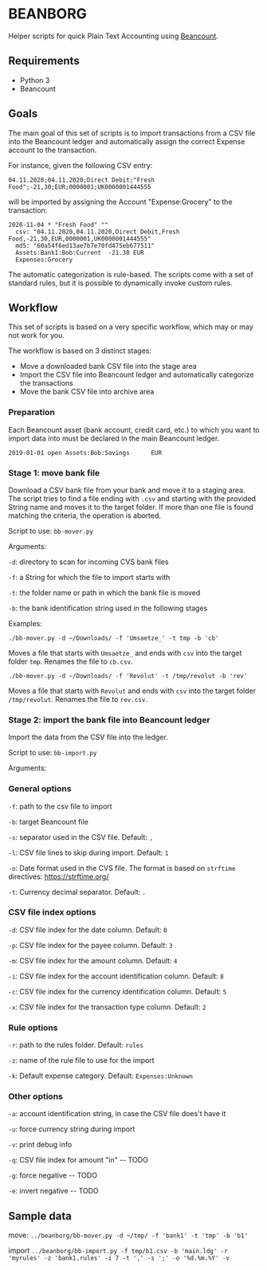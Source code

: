 # BEANBORG

Helper scripts for quick Plain Text Accounting using [Beancount](http://furius.ca/beancount/).

## Requirements

- Python 3
- Beancount

## Goals

The main goal of this set of scripts is to import transactions from a CSV file into the Beancount ledger and automatically assign the correct Expense account to the transaction.

For instance, given the following CSV entry:

```
04.11.2020;04.11.2020;Direct Debit;"Fresh Food";-21,30;EUR;0000001;UK0000001444555
```

will be imported by assigning the Account "Expense:Grocery" to the transaction:

```
2020-11-04 * "Fresh Food" ""
  csv: "04.11.2020,04.11.2020,Direct Debit,Fresh Food,-21,30,EUR,0000001,UK0000001444555"
  md5: "60a54f6ed13ae7b7e70fd475eb677511"
  Assets:Bank1:Bob:Current  -21.30 EUR
  Expenses:Grocery      
```

The automatic categorization is rule-based. The scripts come with a set of standard rules, but it is possible to dynamically invoke custom rules.

## Workflow

This set of scripts is based on a very specific workflow, which may or may not work for you.

The workflow is based on 3 distinct stages:

- Move a downloaded bank CSV file into the stage area
- Import the CSV file into Beancount ledger and automatically categorize the transactions
- Move the bank CSV file into archive area

### Preparation

Each Beancount asset (bank account, credit card, etc.) to which you want to import data into must be declared in the main Beancount ledger.

```
2019-01-01 open Assets:Bob:Savings    	EUR
```


### Stage 1: move bank file

Download a CSV bank file from your bank and move it to a staging area.
The script tries to find a file ending with `.csv` and starting with the provided String name and moves it to the target folder.
If more than one file is found matching the criteria, the operation is aborted.

Script to use: `bb-mover.py`

Arguments:

`-d`: directory to scan for incoming CVS bank files

`-f`: a String for which the file to import starts with

`-t`: the folder name or path in which the bank file is moved

`-b`: the bank identification string used in the following stages


Examples:

```
./bb-mover.py -d ~/Downloads/ -f 'Umsaetze_' -t tmp -b 'cb'
```

Moves a file that starts with `Umsaetze_` and ends with `csv` into the target folder `tmp`. Renames the file to `cb.csv`.

```
./bb-mover.py -d ~/Downloads/ -f 'Revolut' -t /tmp/revolut -b 'rev'
```

Moves a file that starts with `Revolut` and ends with `csv` into the target folder `/tmp/revolut`. Renames the file to `rev.csv`.

### Stage 2: import the bank file into Beancount ledger

Import the data from the CSV file into the ledger.

Script to use: `bb-import.py`

Arguments:

### General options

`-f`: path to the csv file to import

`-b`: target Beancount file

`-s`: separator used in the CSV file. Default: `,`

`-l`: CSV file lines to skip during import. Default: `1`

`-o`: Date format used in the CVS file. The format is based on `strftime` directives: https://strftime.org/

`-t`: Currency decimal separator. Default: `.`

### CSV file index options

`-d`: CSV file index for the date column. Default: `0`

`-p`: CSV file index for the payee column. Default: `3`

`-m`: CSV file index for the amount column. Default: `4`

`-i`: CSV file index for the account identification column. Default: `8`

`-c`: CSV file index for the currency identification column. Default: `5`

`-x`: CSV file index for the transaction type column. Default: `2`

### Rule options

`-r`: path to the rules folder. Default: `rules`

`-z`: name of the rule file to use for the import

`-k`: Default expense category. Default: `Expenses:Unknown`

### Other options

`-a`: account identification string, in case the CSV file does't have it 

`-u`: force currency string during import 

`-v`: print debug info

`-q`: CSV file index for amount "in" -- TODO

`-g`: force negative -- TODO

`-e`: invert negative -- TODO

## Sample data

move: `../beanborg/bb-mover.py -d ~/tmp/ -f 'bank1' -t 'tmp' -b 'b1'`

import  `../beanborg/bb-import.py -f tmp/b1.csv -b 'main.ldg' -r 'myrules' -z 'bank1.rules' -i 7 -t ',' -s ';' -o '%d.%m.%Y' -v`









